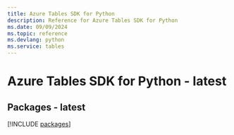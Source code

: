 ```yaml
---
title: Azure Tables SDK for Python
description: Reference for Azure Tables SDK for Python
ms.date: 09/09/2024
ms.topic: reference
ms.devlang: python
ms.service: tables
---
```

# Azure Tables SDK for Python - latest
## Packages - latest
[!INCLUDE [packages](tables-index.md)]